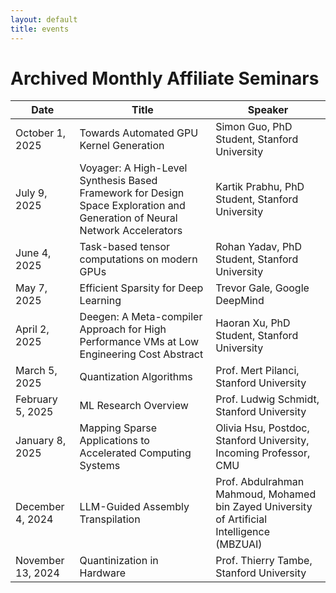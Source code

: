```yaml
---
layout: default
title: events
---
```


# Archived Monthly Affiliate Seminars

| Date | Title | Speaker |
| ---- | ----- | ------- |
| October 1, 2025 | Towards Automated GPU Kernel Generation | Simon Guo, PhD Student, Stanford University |
| July 9, 2025 | Voyager: A High-Level Synthesis Based Framework for Design Space Exploration and Generation of Neural Network Accelerators | Kartik Prabhu, PhD Student, Stanford University |
| June 4, 2025 | Task-based tensor computations on modern GPUs | Rohan Yadav, PhD Student, Stanford University |
| May 7, 2025 | Efficient Sparsity for Deep Learning | Trevor Gale, Google DeepMind |
| April 2, 2025 | Deegen: A Meta-compiler Approach for High Performance VMs at Low Engineering Cost Abstract | Haoran Xu, PhD Student, Stanford University |
| March 5, 2025 | Quantization Algorithms | Prof. Mert Pilanci, Stanford University |
| February 5, 2025 | ML Research Overview | Prof. Ludwig Schmidt, Stanford University |
| January 8, 2025 | Mapping Sparse Applications to Accelerated Computing Systems | Olivia Hsu, Postdoc, Stanford University, Incoming Professor, CMU |
| December 4, 2024 | LLM-Guided Assembly Transpilation | Prof. Abdulrahman Mahmoud, Mohamed bin Zayed University of Artificial Intelligence (MBZUAI)   |
| November 13, 2024 | Quantinization in Hardware | Prof. Thierry Tambe, Stanford University |
